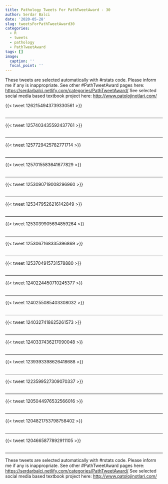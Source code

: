 ```yaml
---
title: Pathology Tweets For PathTweetAward - 30
author: Serdar Balci
date: '2020-05-28'
slug: tweetsForPathTweetAward30
categories:
  - R
  - tweets
  - pathology
  - PathTweetAward
tags: []
image:
  caption: ''
  focal_point: ''
---
```



These tweets are selected automatically with #rstats code. Please inform me if any is inappropriate.
See other #PathTweetAward pages here: https://serdarbalci.netlify.com/categories/PathTweetAward/ 
See selected social media based textbook project here: http://www.patolojinotlari.com/

{{< tweet 1262154943739330561 >}}
<br>
<br>
<hr>
{{< tweet 1257403435592437761 >}}
<br>
<br>
<hr>
{{< tweet 1257729425782771714 >}}
<br>
<br>
<hr>
{{< tweet 1257015583641677829 >}}
<br>
<br>
<hr>
{{< tweet 1253090719008296960 >}}
<br>
<br>
<hr>
{{< tweet 1253479526216142849 >}}
<br>
<br>
<hr>
{{< tweet 1253039905694859264 >}}
<br>
<br>
<hr>
{{< tweet 1253067168335396869 >}}
<br>
<br>
<hr>
{{< tweet 1253704915731578880 >}}
<br>
<br>
<hr>
{{< tweet 1240224450710245377 >}}
<br>
<br>
<hr>
{{< tweet 1240255085403308032 >}}
<br>
<br>
<hr>
{{< tweet 1240327418625261573 >}}
<br>
<br>
<hr>
{{< tweet 1240337436217090048 >}}
<br>
<br>
<hr>
{{< tweet 1239393398626418688 >}}
<br>
<br>
<hr>
{{< tweet 1223599527309070337 >}}
<br>
<br>
<hr>
{{< tweet 1205044976532566016 >}}
<br>
<br>
<hr>
{{< tweet 1204821753798758402 >}}
<br>
<br>
<hr>
{{< tweet 1204665877892911105 >}}
<br>
<br>
<hr>


These tweets are selected automatically with #rstats code. Please inform me if any is inappropriate.
See other #PathTweetAward pages here: https://serdarbalci.netlify.com/categories/PathTweetAward/ 
See selected social media based textbook project here: http://www.patolojinotlari.com/
